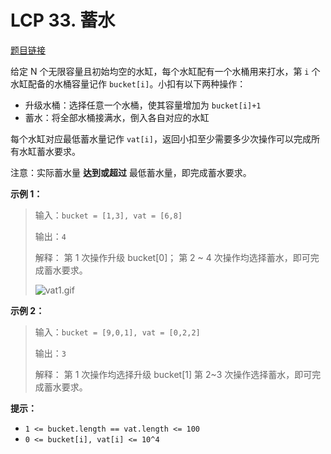 # LCP 33. 蓄水

[题目链接](https://leetcode.cn/problems/o8SXZn/)

给定 N 个无限容量且初始均空的水缸，每个水缸配有一个水桶用来打水，第 `i` 个水缸配备的水桶容量记作 `bucket[i]`。小扣有以下两种操作：

- 升级水桶：选择任意一个水桶，使其容量增加为 `bucket[i]+1`
- 蓄水：将全部水桶接满水，倒入各自对应的水缸

每个水缸对应最低蓄水量记作 `vat[i]`，返回小扣至少需要多少次操作可以完成所有水缸蓄水要求。

注意：实际蓄水量 **达到或超过** 最低蓄水量，即完成蓄水要求。

**示例 1：**

> 输入：`bucket = [1,3], vat = [6,8]`
>
> 输出：`4`
>
> 解释： 第 1 次操作升级 bucket[0]； 第 2 ~ 4 次操作均选择蓄水，即可完成蓄水要求。
>
> ![vat1.gif](images/LCP33-1.gif)

**示例 2：**

> 输入：`bucket = [9,0,1], vat = [0,2,2]`
>
> 输出：`3`
>
> 解释： 第 1 次操作均选择升级 bucket[1] 第 2~3 次操作选择蓄水，即可完成蓄水要求。

**提示：**

- `1 <= bucket.length == vat.length <= 100`
- `0 <= bucket[i], vat[i] <= 10^4`